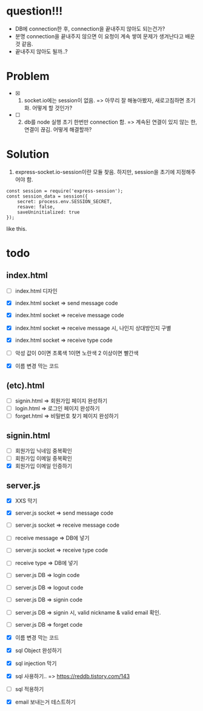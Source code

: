 # question!!!
- DB에 connection한 후, connection을 끝내주지 않아도 되는건가?
- 분명 connection을 끝내주지 않으면 이 요청이 계속 쌓여 문제가 생겨난다고 배운 것 같음.
- 끝내주지 않아도 될까..?

# Problem
- [X] 1. socket.io에는 session이 없음. => 아무리 잘 해놓아봤자, 새로고침하면 초기화. 어떻게 할 것인가?
- [ ] 2. db를 node 실행 초기 한번만 connection 함. => 계속된 연결이 있지 않는 한, 연결이 끊김. 어떻게 해결할까? 


# Solution
 1. express-socket.io-session이란 모듈 찾음. 하지만, session을 초기에 지정해주어야 함.
``````
const session = require('express-session');
const session_data = session({
    secret: process.env.SESSION_SECRET,
    resave: false,
    saveUninitialized: true
});
``````
like this.


# todo
## index.html
- [ ] index.html 디자인
- [X] index.html socket => send message code
- [X] index.html socket => receive message code
- [X] index.html socket => receive message 시, 나인지 상대방인지 구별
- [X] index.html socket => receive type code
- [ ] 악성 값이 0이면 초록색 1이면 노란색 2 이상이면 빨간색
- [X] 이름 변경 막는 코드


## (etc).html
- [ ] signin.html => 회원가입 페이지 완성하기
- [ ] login.html => 로그인 페이지 완성하기
- [ ] forget.html => 비밀번호 찾기 페이지 완성하기

## signin.html
- [ ] 회원가입 닉네임 중복확인
- [ ] 회원가입 이메일 중복확인
- [X] 회원가입 이메일 인증하기

## server.js
- [X] XXS 막기
- [X] server.js socket => send message code
- [ ] server.js socket => receive message code
- [ ] receive message => DB에 넣기
- [ ] server.js socket => receive type code
- [ ] receive type => DB에 넣기
- [ ] server.js DB => login code
- [ ] server.js DB => logout code
- [ ] server.js DB => signin code
- [ ] server.js DB => signin 시, valid nickname & valid email 확인.
- [ ] server.js DB => forget code
- [X] 이름 변경 막는 코드
- [X] sql Object 완성하기
- [X] sql injection 막기
- [X] sql 사용하기.. => https://reddb.tistory.com/143
- [ ] sql 적용하기
- [X] email 보내는거 테스트하기

